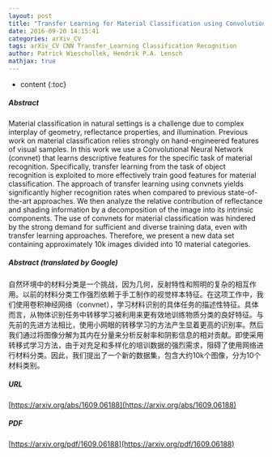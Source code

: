 ```yaml
---
layout: post
title: "Transfer Learning for Material Classification using Convolutional Networks"
date: 2016-09-20 14:15:41
categories: arXiv_CV
tags: arXiv_CV CNN Transfer_Learning Classification Recognition
author: Patrick Wieschollek, Hendrik P.A. Lensch
mathjax: true
---
```


* content
{:toc}

##### Abstract
Material classification in natural settings is a challenge due to complex interplay of geometry, reflectance properties, and illumination. Previous work on material classification relies strongly on hand-engineered features of visual samples. In this work we use a Convolutional Neural Network (convnet) that learns descriptive features for the specific task of material recognition. Specifically, transfer learning from the task of object recognition is exploited to more effectively train good features for material classification. The approach of transfer learning using convnets yields significantly higher recognition rates when compared to previous state-of-the-art approaches. We then analyze the relative contribution of reflectance and shading information by a decomposition of the image into its intrinsic components. The use of convnets for material classification was hindered by the strong demand for sufficient and diverse training data, even with transfer learning approaches. Therefore, we present a new data set containing approximately 10k images divided into 10 material categories.

##### Abstract (translated by Google)
自然环境中的材料分类是一个挑战，因为几何，反射特性和照明的复杂的相互作用。以前的材料分类工作强烈依赖于手工制作的视觉样本特征。在这项工作中，我们使用卷积神经网络（convnet），学习材料识别的具体任务的描述性特征。具体而言，从物体识别任务中转移学习被利用来更有效地训练物质分类的良好特征。与先前的先进方法相比，使用小网眼的转移学习的方法产生显着更高的识别率。然后我们通过将图像分解为其内在分量来分析反射率和阴影信息的相对贡献。即使采用转移式学习方法，由于对充足和多样化的培训数据的强烈需求，阻碍了使用网络进行材料分类。因此，我们提出了一个新的数据集，包含大约10k个图像，分为10个材料类别。

##### URL
[https://arxiv.org/abs/1609.06188](https://arxiv.org/abs/1609.06188)

##### PDF
[https://arxiv.org/pdf/1609.06188](https://arxiv.org/pdf/1609.06188)

